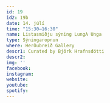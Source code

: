 ```yaml
---
id: 19
id2: 19b
date: 14. júlí
time: "15:30–16:30"
name: Listasmiðju sýning LungA Unga
type: Sýningaropnun
where: Herðubreið Gallery
descr1: Curated by Björk Hrafnsdótti
descr2: 
img: ''
facebook: 
instagram:  
website:
youtube: 
spotify:
---
```

